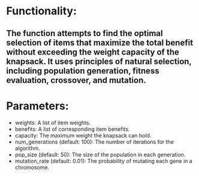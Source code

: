# Functionality:
## The function attempts to find the optimal selection of items that maximize the total benefit without exceeding the weight capacity of the knapsack. It uses principles of natural selection, including population generation, fitness evaluation, crossover, and mutation.

# Parameters:
 * weights: A list of item weights.
 * benefits: A list of corresponding item benefits.
 * capacity: The maximum weight the knapsack can hold.
 * num_generations (default: 100): The number of iterations for the algorithm.
 * pop_size (default: 50): The size of the population in each generation.
 * mutation_rate (default: 0.01): The probability of mutating each gene in a chromosome.
